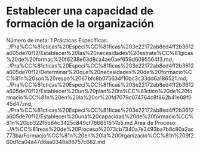# Establecer una capacidad de formación de la organización

Número de meta: 1
Prácticas Específicas: ../Pra%CC%81cticas%20Especi%CC%81ficas%203e22172ab8ed4ff2b3612a605de70f12/Establecer%20las%20necesidades%20estrate%CC%81gicas%20de%20formac%20f6238e63d8ca4ae0aef659d6095564f3.md, ../Pra%CC%81cticas%20Especi%CC%81ficas%203e22172ab8ed4ff2b3612a605de70f12/Determinar%20que%20necesidades%20de%20formacio%CC%81n%20son%20respo%2067bfc8b075634f10bc3c33dd6a186521.md, ../Pra%CC%81cticas%20Especi%CC%81ficas%203e22172ab8ed4ff2b3612a605de70f12/Establecer%20un%20plan%20ta%CC%81ctico%20de%20formacio%CC%81n%20en%20la%20or%20fd7079c074764c8f862b41e08f045d47.md, ../Pra%CC%81cticas%20Especi%CC%81ficas%203e22172ab8ed4ff2b3612a605de70f12/Establecer%20una%20capacidad%20de%20formacio%CC%81n%20bb322f5b84c3425c849cf786651514b5.md
Área de Proceso: ../A%CC%81reas%20de%20Proceso%2073cb7340a7e3493ba7b8c80a2ac773ba/Formacio%CC%81n%20en%20la%20Organizacio%CC%81n%209f260d1ca04a47d6aa0348a86757c682.md